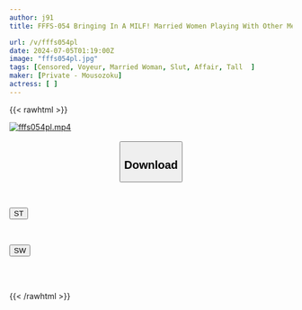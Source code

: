 ```yaml
---
author: j91
title: FFFS-054 Bringing In A MILF! Married Women Playing With Other Men's Dicks - All About The Voyeur Documentary 51 - Beautiful-legged, Tall Wives Doting On Younger Men For Lewd Acts - Yuki-san, E Cup, 33 Years Old, 170cm Tall, Tall And Beautiful Legs, Young Man Lewd - Akiko-san, E Cup, 36 Years Old, 174cm Tall, Beautiful-legged, Tall Professor's Wife, Student Lewd Acts

url: /v/fffs054pl
date: 2024-07-05T01:19:00Z
image: "fffs054pl.jpg"
tags: [Censored, Voyeur, Married Woman, Slut, Affair, Tall	]
maker: [Private - Mousozoku]
actress: [ ]
---
```



{{< rawhtml >}}

<div class="video" data-videoid="VX0mBqlQgWTyyp">
    <a href="javascript:;">
        <img src="/v/fffs054pl/fffs054pl.jpg" width="WIDTH" height="HEIGHT" alt="fffs054pl.mp4" loading="lazy">
    </a>
</div>

<script type="text/javascript" src="https://j91.asia/asset/on-demand-st.js"></script>

<br>
  <link rel="stylesheet" href="https://j91.asia/asset/bs5.css">
  
  <center>
  <button class="btn btn-primary" type="button" data-bs-toggle="collapse" data-bs-target=".multi-collapse" aria-expanded="false" aria-controls="multiCollapseExample1 multiCollapseExample2"><h2>Download</h2></button></center>
</p>
<div class="row">
  <div class="col">
    <div class="collapse multi-collapse" id="multiCollapseExample1">
      <div class="card card-body">
	      	      <br>
<div class="buttons">  
<p><a href="/v/fffs054pl/st.html" target="_blank"><button class="btn-hover color-3"><i class="fa fa-download"></i> ST</button></a></p></div>
    </div>
  </div>
</div>
  <div class="col">
    <div class="collapse multi-collapse" id="multiCollapseExample2">
      <div class="card card-body">
	      <br>
<div class="buttons">
<p><a href="/v/fffs054pl/sw.html" target="_blank"><button class="btn-hover color-2"><i class="fa fa-download"></i> SW</button></a></p></div>
<br><br>
      </div>
    </div>
  </div>
</div>

{{< /rawhtml >}}